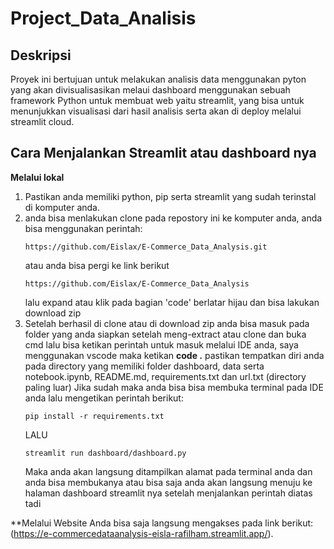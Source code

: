 # Project_Data_Analisis

## Deskripsi

Proyek ini bertujuan untuk melakukan analisis data menggunakan pyton yang akan divisualisasikan melaui dashboard menggunakan sebuah framework Python untuk membuat web yaitu streamlit, yang bisa untuk menunjukkan visualisasi dari hasil analisis serta akan di deploy melalui streamlit cloud.

## Cara Menjalankan Streamlit atau dashboard nya

**Melalui lokal**

1. Pastikan anda memiliki python, pip serta streamlit yang sudah terinstal di komputer anda.
2. anda bisa menlakukan clone pada repostory ini ke komputer anda, anda bisa menggunakan perintah:
   ```
   https://github.com/Eislax/E-Commerce_Data_Analysis.git
   ```
   atau anda bisa pergi ke link berikut
   ```
   https://github.com/Eislax/E-Commerce_Data_Analysis
   ```
   lalu expand atau klik pada bagian 'code' berlatar hijau dan bisa lakukan download zip
3. Setelah berhasil di clone atau di download zip anda bisa masuk pada folder yang anda siapkan setelah meng-extract atau clone dan buka cmd lalu bisa ketikan perintah untuk masuk melalui IDE anda, saya menggunakan vscode maka ketikan **code .** pastikan tempatkan diri anda pada directory yang memiliki folder dashboard, data serta notebook.ipynb, README.md, requirements.txt dan url.txt (directory paling luar) Jika sudah maka anda bisa bisa membuka terminal pada IDE anda lalu mengetikan perintah berikut:
   ```
   pip install -r requirements.txt
   ```
   LALU
   ```
   streamlit run dashboard/dashboard.py
   ```
   Maka anda akan langsung ditampilkan alamat pada terminal anda dan anda bisa membukanya atau bisa saja anda akan langsung menuju ke halaman dashboard streamlit nya setelah menjalankan perintah diatas tadi

\*\*Melalui Website
Anda bisa saja langsung mengakses pada link berikut: (https://e-commercedataanalysis-eisla-rafilham.streamlit.app/).
